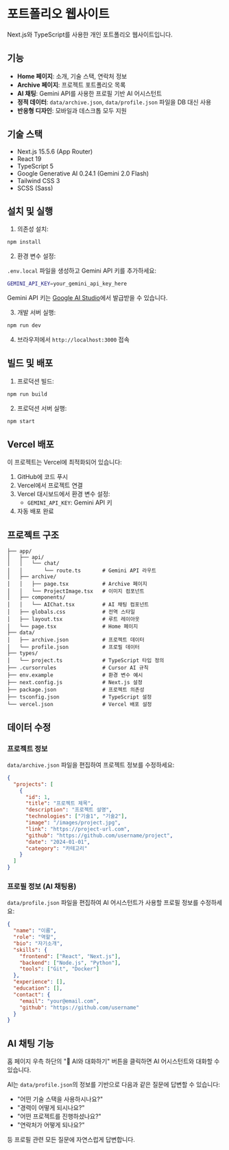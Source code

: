# 포트폴리오 웹사이트

Next.js와 TypeScript를 사용한 개인 포트폴리오 웹사이트입니다.

## 기능

- **Home 페이지**: 소개, 기술 스택, 연락처 정보
- **Archive 페이지**: 프로젝트 포트폴리오 목록
- **AI 채팅**: Gemini API를 사용한 프로필 기반 AI 어시스턴트
- **정적 데이터**: `data/archive.json`, `data/profile.json` 파일을 DB 대신 사용
- **반응형 디자인**: 모바일과 데스크톱 모두 지원

## 기술 스택

- Next.js 15.5.6 (App Router)
- React 19
- TypeScript 5
- Google Generative AI 0.24.1 (Gemini 2.0 Flash)
- Tailwind CSS 3
- SCSS (Sass)

## 설치 및 실행

1. 의존성 설치:

```bash
npm install
```

2. 환경 변수 설정:

`.env.local` 파일을 생성하고 Gemini API 키를 추가하세요:

```bash
GEMINI_API_KEY=your_gemini_api_key_here
```

Gemini API 키는 [Google AI Studio](https://aistudio.google.com/app/apikey)에서 발급받을 수 있습니다.

3. 개발 서버 실행:

```bash
npm run dev
```

4. 브라우저에서 `http://localhost:3000` 접속

## 빌드 및 배포

1. 프로덕션 빌드:

```bash
npm run build
```

2. 프로덕션 서버 실행:

```bash
npm start
```

## Vercel 배포

이 프로젝트는 Vercel에 최적화되어 있습니다:

1. GitHub에 코드 푸시
2. Vercel에서 프로젝트 연결
3. Vercel 대시보드에서 환경 변수 설정:
   - `GEMINI_API_KEY`: Gemini API 키
4. 자동 배포 완료

## 프로젝트 구조

```
├── app/
│   ├── api/
│   │   └── chat/
│   │       └── route.ts       # Gemini API 라우트
│   ├── archive/
│   │   ├── page.tsx           # Archive 페이지
│   │   └── ProjectImage.tsx   # 이미지 컴포넌트
│   ├── components/
│   │   └── AIChat.tsx         # AI 채팅 컴포넌트
│   ├── globals.css            # 전역 스타일
│   ├── layout.tsx             # 루트 레이아웃
│   └── page.tsx               # Home 페이지
├── data/
│   ├── archive.json           # 프로젝트 데이터
│   └── profile.json           # 프로필 데이터
├── types/
│   └── project.ts             # TypeScript 타입 정의
├── .cursorrules               # Cursor AI 규칙
├── env.example                # 환경 변수 예시
├── next.config.js             # Next.js 설정
├── package.json               # 프로젝트 의존성
├── tsconfig.json              # TypeScript 설정
└── vercel.json                # Vercel 배포 설정
```

## 데이터 수정

### 프로젝트 정보

`data/archive.json` 파일을 편집하여 프로젝트 정보를 수정하세요:

```json
{
  "projects": [
    {
      "id": 1,
      "title": "프로젝트 제목",
      "description": "프로젝트 설명",
      "technologies": ["기술1", "기술2"],
      "image": "/images/project.jpg",
      "link": "https://project-url.com",
      "github": "https://github.com/username/project",
      "date": "2024-01-01",
      "category": "카테고리"
    }
  ]
}
```

### 프로필 정보 (AI 채팅용)

`data/profile.json` 파일을 편집하여 AI 어시스턴트가 사용할 프로필 정보를 수정하세요:

```json
{
  "name": "이름",
  "role": "역할",
  "bio": "자기소개",
  "skills": {
    "frontend": ["React", "Next.js"],
    "backend": ["Node.js", "Python"],
    "tools": ["Git", "Docker"]
  },
  "experience": [],
  "education": [],
  "contact": {
    "email": "your@email.com",
    "github": "https://github.com/username"
  }
}
```

## AI 채팅 기능

홈 페이지 우측 하단의 "💬 AI와 대화하기" 버튼을 클릭하면 AI 어시스턴트와 대화할 수 있습니다.

AI는 `data/profile.json`의 정보를 기반으로 다음과 같은 질문에 답변할 수 있습니다:

- "어떤 기술 스택을 사용하시나요?"
- "경력이 어떻게 되시나요?"
- "어떤 프로젝트를 진행하셨나요?"
- "연락처가 어떻게 되나요?"

등 프로필 관련 모든 질문에 자연스럽게 답변합니다.
